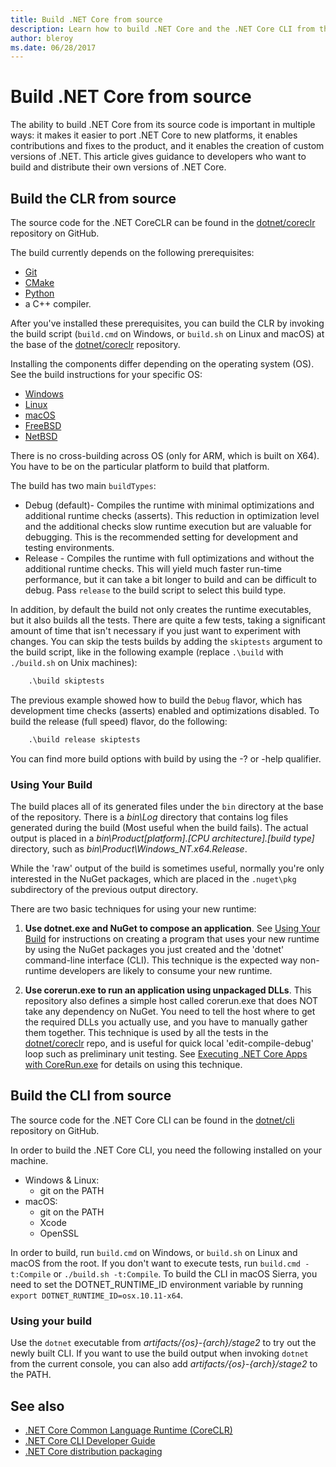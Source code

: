 ```yaml
---
title: Build .NET Core from source
description: Learn how to build .NET Core and the .NET Core CLI from the source code.
author: bleroy
ms.date: 06/28/2017
---
```


# Build .NET Core from source

The ability to build .NET Core from its source code is important in multiple ways: it makes it easier to port .NET Core to new platforms, it enables contributions and fixes to the product, and it enables the creation of custom versions of .NET.
This article gives guidance to developers who want to build and distribute their own versions of .NET Core.

## Build the CLR from source

The source code for the .NET CoreCLR can be found in the [dotnet/coreclr](https://github.com/dotnet/coreclr/) repository on GitHub.

The build currently depends on the following prerequisites:

- [Git](https://git-scm.com/)
- [CMake](https://cmake.org/)
- [Python](https://www.python.org/)
- a C++ compiler.

After you've installed these prerequisites, you can build the CLR by invoking the build script (`build.cmd` on Windows, or `build.sh` on Linux and macOS) at the base of the [dotnet/coreclr](https://github.com/dotnet/coreclr/) repository.

Installing the components differ depending on the operating system (OS). See the build instructions for your specific OS:

- [Windows](https://github.com/dotnet/coreclr/blob/master/Documentation/building/windows-instructions.md)
- [Linux](https://github.com/dotnet/coreclr/blob/master/Documentation/building/linux-instructions.md)
- [macOS](https://github.com/dotnet/coreclr/blob/master/Documentation/building/osx-instructions.md)
- [FreeBSD](https://github.com/dotnet/coreclr/blob/master/Documentation/building/freebsd-instructions.md)
- [NetBSD](https://github.com/dotnet/coreclr/blob/master/Documentation/building/netbsd-instructions.md)

There is no cross-building across OS (only for ARM, which is built on X64).  
You have to be on the particular platform to build that platform.  

The build has two main `buildTypes`:

- Debug (default)- Compiles the runtime with minimal optimizations and additional runtime checks (asserts). This reduction in optimization level and the additional checks slow runtime execution but are valuable for debugging. This is the recommended setting for development and testing environments.
- Release - Compiles the runtime with full optimizations and without the additional runtime checks. This will yield much faster run-time performance, but it can take a bit longer to build and can be difficult to debug. Pass `release` to the build script to select this build type.

In addition, by default the build not only creates the runtime executables, but it also builds all the tests.
There are quite a few tests, taking a significant amount of time that isn't necessary if you just want to experiment with changes.
You can skip the tests builds by adding the `skiptests` argument to the build script, like in the following example (replace `.\build` with `./build.sh` on Unix machines):

```bat
    .\build skiptests
```

The previous example showed how to build the `Debug` flavor, which has development time checks (asserts) enabled and optimizations disabled. To build the release (full speed) flavor, do the following:

```bat
    .\build release skiptests
```

You can find more build options with build by using the -? or -help qualifier.

### Using Your Build

The build places all of its generated files under the `bin` directory at the base of the repository.
There is a *bin\Log* directory that contains log files generated during the build (Most useful when the build fails).
The actual output is placed in a *bin\Product\[platform].[CPU architecture].[build type]* directory, such as *bin\Product\Windows_NT.x64.Release*.

While the 'raw' output of the build is sometimes useful, normally you're only interested in the NuGet packages, which are placed in the `.nuget\pkg` subdirectory of the previous output directory.

There are two basic techniques for using your new runtime:

 1. **Use dotnet.exe and NuGet to compose an application**.
    See [Using Your Build](https://github.com/dotnet/coreclr/blob/master/Documentation/workflow/UsingYourBuild.md) for instructions on creating a program that uses your new runtime by using the NuGet packages you just created and the 'dotnet' command-line interface (CLI). This technique is the expected way non-runtime developers are likely to consume your new runtime.

 2. **Use corerun.exe to run an application using unpackaged DLLs**.
    This repository also defines a simple host called corerun.exe that does NOT take any dependency on NuGet.
    You need to tell the host where to get the required DLLs you actually use, and you have to manually gather them together.
    This technique is used by all the tests in the [dotnet/coreclr](https://github.com/dotnet/coreclr) repo, and is useful for quick local 'edit-compile-debug' loop such as preliminary unit testing.
    See [Executing .NET Core Apps with CoreRun.exe](https://github.com/dotnet/coreclr/blob/master/Documentation/workflow/UsingCoreRun.md) for details on using this technique.

## Build the CLI from source

The source code for the .NET Core CLI can be found in the [dotnet/cli](https://github.com/dotnet/cli/) repository on GitHub.

In order to build the .NET Core CLI, you need the following installed on your machine.

- Windows & Linux:
  - git on the PATH
- macOS:
  - git on the PATH
  - Xcode
  - OpenSSL

In order to build, run `build.cmd` on Windows, or `build.sh` on Linux and macOS from the root. If you don't want to execute tests, run `build.cmd -t:Compile` or `./build.sh -t:Compile`. To build the CLI in macOS Sierra, you need to set the DOTNET_RUNTIME_ID environment variable by running `export DOTNET_RUNTIME_ID=osx.10.11-x64`.

### Using your build

Use the `dotnet` executable from *artifacts/{os}-{arch}/stage2* to try out the newly built CLI. If you want to use the build output when invoking `dotnet` from the current console, you can also add *artifacts/{os}-{arch}/stage2* to the PATH.

## See also

- [.NET Core Common Language Runtime (CoreCLR)](https://github.com/dotnet/coreclr/blob/master/README.md)
- [.NET Core CLI Developer Guide](https://github.com/dotnet/cli/blob/master/Documentation/project-docs/developer-guide.md)
- [.NET Core distribution packaging](./distribution-packaging.md)
